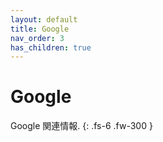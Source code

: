 ```yaml
---
layout: default
title: Google
nav_order: 3
has_children: true
---
```


# Google

Google 関連情報.
{: .fs-6 .fw-300 }
